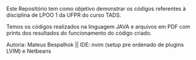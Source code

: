 Este Repositório tem como objetivo demonstrar os códigos referentes à disciplina de LPOO 1 da UFPR do curso TADS.

Temos os códigos realizados na linguagem JAVA e arquivos em PDF com prints dos resultados do funcionamento do código criado.

Autoria: Mateus Bespalhok  ||  IDE: nvim (setup pre ordenado de plugins LVIM) e Netbeans
